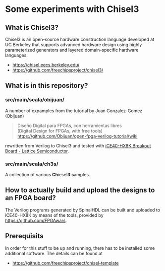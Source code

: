 # Some experiments with Chisel3

## What is Chisel3?

Chisel3 is an open-source hardware construction language developed at UC Berkeley that supports advanced hardware design using highly parameterized generators and layered domain-specific hardware languages.

* <https://chisel.eecs.berkeley.edu/>
* <https://github.com/freechipsproject/chisel3/>

## What is in this repository?

### src/main/scala/obijuan/

A number of expamples from the tutorial by Juan Gonzalez-Gomez (Obijuan)

> Diseño Digital para FPGAs, con herramientas libres  
> (Digital Design for FPGAs, with free tools)  
> <https://github.com/Obijuan/open-fpga-verilog-tutorial/wiki>

rewritten from Verilog to Chisel3 and tested with
[iCE40-HX8K Breakout Board - Lattice
Semiconductor](http://www.latticesemi.com/Products/DevelopmentBoardsAndKits/iCE40HX8KBreakoutBoard.aspx).

### src/main/scala/ch3s/

A collection of various **Ch**iesel**3** **s**amples.

## How to actually build and upload the designs to an FPGA board?

The Verilog programs generated by SpinalHDL can be built and
uploaded to iCE40-HX8K by means of the tools, provided by
<https://github.com/FPGAwars>.

## Prerequisits

In order for this stuff to be up and running, there has to be installed some
additional software. The details can be found at

* <https://github.com/freechipsproject/chisel-template>
